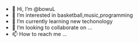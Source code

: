 - 👋 Hi, I’m @bowuL
- 👀 I’m interested in basketball,music,programming
- 🌱 I’m currently learning new techonology
- 💞️ I’m looking to collaborate on ...
- 📫 How to reach me ...

<!---
bowuL/bowuL is a ✨ special ✨ repository because its `README.md` (this file) appears on your GitHub profile.
You can click the Preview link to take a look at your changes.
--->
